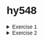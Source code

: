 # hy548
<details>
<summary>Exercise 1</summary>

1. Download the images tagged 1.23.3 and 1.23.3-alpine locally.

>Docker image pull  nginx:1.23.3
>Docker image pull  nginx:1.23.3-alpine

2. Compare the sizes of the two images.

REPOSITORY                TAG             IMAGE ID       CREATED         SIZE
hello-world               latest        	  9c7a54a9a43c   9 months ago    13.3kB
nginx                     	1.23.3         	 ac232364af84   11 months ago   142MB
nginx                     	1.23.3-alpine   	2bc7edbc3cf2   12 months ago   40.7MB

Παρατηρούμε ότι το image nginx-alpine έχει σημαντικά μικρότερο μέγεθος σε σύγκριση με το image nginx. Αυτό οφείλεται στο γεγονός ότι το image nginx-alpine βασίζεται στο Alpine Linux, το οποίο είναι γνωστό για την ελαφρότητά του καθώς περιλαμβάνει μόνο τα απολύτως απαραίτητα για την εκτέλεση της εφαρμογής.

3. Start one of the two images in the background, with the appropriate network
settings to forward port 80 locally and use a browser (or curl or wget) to see that
calls are answered. What is the answer?

> docker run -p 8080:80 -d nginx:1.23.3-alpine
> curl http://127.0.0.1:8080


Answer:

<!DOCTYPE html>
<html>
<head>
<title>Welcome to nginx!</title>
<style>
html { color-scheme: light dark; }
body { width: 35em; margin: 0 auto;
font-family: Tahoma, Verdana, Arial, sans-serif; }
</style>
</head>
<body>
<h1>Welcome to nginx!</h1>
<p>If you see this page, the nginx web server is successfully installed and
working. Further configuration is required.</p>

<p>For online documentation and support please refer to
<a href="http://nginx.org/">nginx.org</a>.<br/>
Commercial support is available at
<a href="http://nginx.com/">nginx.com</a>.</p>

<p><em>Thank you for using nginx.</em></p>
</body>
</html>


4. Confirm that the container is running in Docker.

> docker ps

CONTAINER ID   IMAGE                 COMMAND                  CREATED         STATUS         
9d34b2a3aa44   nginx:1.23.3-alpine   "/docker-entrypoint.…"   5 seconds ago   Up 3 seconds   

PORTS                                   			NAMES
0.0.0.0:8080->80/tcp, :::8080->80/tcp   ecstatic_roentgen


5. Get the logs of the running container.

>docker logs ecstatic_roentgen 

/docker-entrypoint.sh: /docker-entrypoint.d/ is not empty, will attempt to perform configuration
/docker-entrypoint.sh: Looking for shell scripts in /docker-entrypoint.d/
/docker-entrypoint.sh: Launching /docker-entrypoint.d/10-listen-on-ipv6-by-default.sh
10-listen-on-ipv6-by-default.sh: info: Getting the checksum of /etc/nginx/conf.d/default.conf
10-listen-on-ipv6-by-default.sh: info: Enabled listen on IPv6 in /etc/nginx/conf.d/default.conf
/docker-entrypoint.sh: Launching /docker-entrypoint.d/20-envsubst-on-templates.sh
/docker-entrypoint.sh: Launching /docker-entrypoint.d/30-tune-worker-processes.sh
/docker-entrypoint.sh: Configuration complete; ready for start up
2024/02/18 18:15:36 [notice] 1#1: using the "epoll" event method
2024/02/18 18:15:36 [notice] 1#1: nginx/1.23.3
2024/02/18 18:15:36 [notice] 1#1: built by gcc 12.2.1 20220924 (Alpine 12.2.1_git20220924-r4) 
2024/02/18 18:15:36 [notice] 1#1: OS: Linux 5.15.0-92-generic
2024/02/18 18:15:36 [notice] 1#1: getrlimit(RLIMIT_NOFILE): 1048576:1048576
2024/02/18 18:15:36 [notice] 1#1: start worker processes
2024/02/18 18:15:36 [notice] 1#1: start worker process 29
2024/02/18 18:15:36 [notice] 1#1: start worker process 30
2024/02/18 18:15:36 [notice] 1#1: start worker process 31
2024/02/18 18:15:36 [notice] 1#1: start worker process 32
2024/02/18 18:15:36 [notice] 1#1: start worker process 33
2024/02/18 18:15:36 [notice] 1#1: start worker process 34


6. Stop the running container.

>docker stop ecstatic_roentgen
>docker ps

CONTAINER ID   IMAGE     COMMAND   CREATED   STATUS    PORTS     NAMES
…...


7. Start the stopped container.

>docker start ecstatic_roentgen 
>docker ps

CONTAINER ID   IMAGE                 COMMAND                  CREATED         STATUS          
9d34b2a3aa44   nginx:1.23.3-alpine   "/docker-entrypoint.…"   7 minutes ago   Up 38 seconds   

PORTS                                   			NAMES
0.0.0.0:8080->80/tcp, :::8080->80/tcp   ecstatic_roentgen

8. Stop the container and remove it from Docker.

>docker stop ecstatic_roentgen
>docker rm ecstatic_roentgen
>docker ps -a

CONTAINER ID   IMAGE     COMMAND   CREATED   STATUS    PORTS     NAMES
……..

</details>







<details>

<summary>Exercise 2</summary>


</details>

